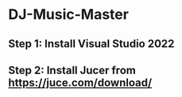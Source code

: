 # DJ-Music-Master
## Step 1: Install Visual Studio 2022
## Step 2: Install Jucer from https://juce.com/download/
